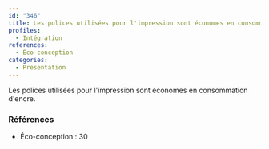 ```yaml
---
id: "346"
title: Les polices utilisées pour l'impression sont économes en consommation d'encre.
profiles:
  - Intégration
references:
  - Éco-conception
categories:
  - Présentation
---
```


Les polices utilisées pour l'impression sont économes en consommation d'encre.

### Références

*   Éco-conception : 30
